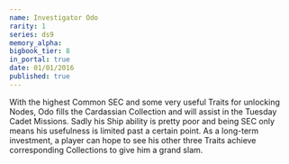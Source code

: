 ```yaml
---
name: Investigator Odo
rarity: 1
series: ds9
memory_alpha:
bigbook_tier: 8
in_portal: true
date: 01/01/2016
published: true
---
```


With the highest Common SEC and some very useful Traits for unlocking Nodes, Odo fills the Cardassian Collection and will assist in the Tuesday Cadet Missions. Sadly his Ship ability is pretty poor and being SEC only means his usefulness is limited past a certain point. As a long-term investment, a player can hope to see his other three Traits achieve corresponding Collections to give him a grand slam.
